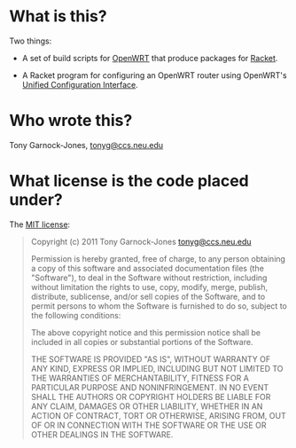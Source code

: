 # What is this?

Two things:

 - A set of build scripts for [OpenWRT](https://openwrt.org/) that
   produce packages for [Racket](http://racket-lang.org/).

 - A Racket program for configuring an OpenWRT router using OpenWRT's
   [Unified Configuration Interface](http://wiki.openwrt.org/doc/uci).

# Who wrote this?

Tony Garnock-Jones, <tonyg@ccs.neu.edu>

# What license is the code placed under?

The [MIT license](http://www.opensource.org/licenses/mit-license.php):

> Copyright (c) 2011 Tony Garnock-Jones <tonyg@ccs.neu.edu>
>
> Permission is hereby granted, free of charge, to any person
> obtaining a copy of this software and associated documentation files
> (the "Software"), to deal in the Software without restriction,
> including without limitation the rights to use, copy, modify, merge,
> publish, distribute, sublicense, and/or sell copies of the Software,
> and to permit persons to whom the Software is furnished to do so,
> subject to the following conditions:
>
> The above copyright notice and this permission notice shall be
> included in all copies or substantial portions of the Software.
>
> THE SOFTWARE IS PROVIDED "AS IS", WITHOUT WARRANTY OF ANY KIND,
> EXPRESS OR IMPLIED, INCLUDING BUT NOT LIMITED TO THE WARRANTIES OF
> MERCHANTABILITY, FITNESS FOR A PARTICULAR PURPOSE AND
> NONINFRINGEMENT. IN NO EVENT SHALL THE AUTHORS OR COPYRIGHT HOLDERS
> BE LIABLE FOR ANY CLAIM, DAMAGES OR OTHER LIABILITY, WHETHER IN AN
> ACTION OF CONTRACT, TORT OR OTHERWISE, ARISING FROM, OUT OF OR IN
> CONNECTION WITH THE SOFTWARE OR THE USE OR OTHER DEALINGS IN THE
> SOFTWARE.
